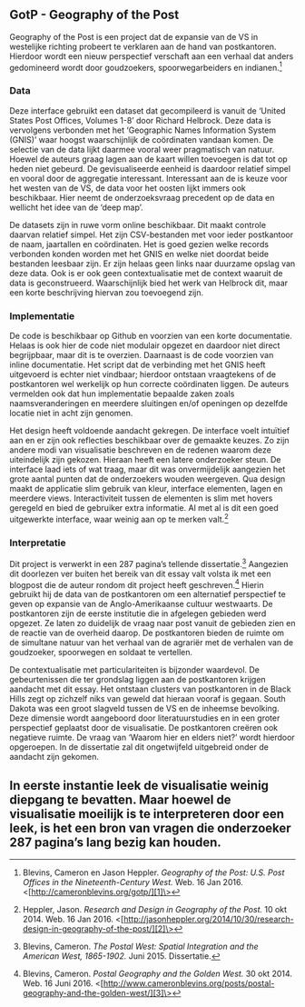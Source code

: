 ## GotP - Geography of the Post

Geography of the Post is een project dat de expansie van de VS in westelijke richting probeert te verklaren aan de hand van postkantoren. Hierdoor wordt een nieuw perspectief verschaft aan een verhaal dat anders gedomineerd wordt door goudzoekers, spoorwegarbeiders en indianen.[^1]

### Data

Deze interface gebruikt een dataset dat gecompileerd is vanuit de ‘United States Post Offices, Volumes 1-8’ door Richard Helbrock. Deze data is vervolgens verbonden met het ‘Geographic Names Information System (GNIS)’ waar hoogst waarschijnlijk de coördinaten vandaan komen. De selectie van de data lijkt daarmee vooral weer pragmatisch van natuur. Hoewel de auteurs graag lagen aan de kaart willen toevoegen is dat tot op heden niet gebeurd. De gevisualiseerde eenheid is daardoor relatief simpel en vooral door de aggregatie interessant. Interessant aan de is keuze voor het westen van de VS, de data voor het oosten lijkt immers ook beschikbaar. Hier neemt de onderzoeksvraag precedent op de data en wellicht het idee van de ‘deep map’.

De datasets zijn in ruwe vorm online beschikbaar. Dit maakt controle daarvan relatief simpel. Het zijn CSV-bestanden met voor ieder postkantoor de naam, jaartallen en coördinaten. Het is goed gezien welke records verbonden konden worden met het GNIS en welke niet doordat beide bestanden leesbaar zijn. Er zijn helaas geen links naar duurzame opslag van deze data. Ook is er ook geen contextualisatie met de context waaruit de data is geconstrueerd. Waarschijnlijk bied het werk van Helbrock dit, maar een korte beschrijving hiervan zou toevoegend zijn.

### Implementatie

De code is beschikbaar op Github en voorzien van een korte documentatie. Helaas is ook hier de code niet modulair opgezet en daardoor niet direct begrijpbaar, maar dit is te overzien. Daarnaast is de code voorzien van inline documentatie. Het script dat de verbinding met het GNIS heeft uitgevoerd is echter niet vindbaar; hierdoor ontstaan vraagtekens of de postkantoren wel werkelijk op hun correcte coördinaten liggen. De auteurs vermelden ook dat hun implementatie bepaalde zaken zoals naamsveranderingen en meerdere sluitingen en/of openingen op dezelfde locatie niet in acht zijn genomen. 

Het design heeft voldoende aandacht gekregen. De interface voelt   intuïtief aan en er zijn ook reflecties beschikbaar over de gemaakte keuzes. Zo zijn andere modi van visualisatie beschreven en de redenen waarom deze uiteindelijk zijn gekozen. Hieraan heeft een latere onderzoeker steun. De interface laad iets of wat traag, maar dit was onvermijdelijk aangezien het grote aantal punten dat de onderzoekers wouden weergeven. Qua design  maakt de applicatie slim gebruik van kleur, interface elementen, lagen en meerdere views. Interactiviteit tussen de elementen is slim met hovers geregeld en bied de gebruiker extra informatie. Al met al is dit een goed uitgewerkte interface, waar weinig aan op te merken valt.[^2]

### Interpretatie

Dit project is verwerkt in een 287 pagina’s tellende dissertatie.[^3] Aangezien dit doorlezen ver buiten het bereik van dit essay valt volsta ik met een blogpost die de auteur rondom dit project heeft geschreven.[^4] Hierin gebruikt hij de data van de postkantoren om een alternatief perspectief te geven op expansie van de Anglo-Amerikaanse cultuur westwaarts. De postkantoren zijn de eerste institutie die in afgelegen gebieden werd opgezet. Ze laten zo duidelijk de vraag naar post vanuit de gebieden zien en de reactie van de overheid daarop. De postkantoren bieden de ruimte om de simultane natuur van het verhaal van de agrariër met de verhalen van de goudzoeker, spoorwegen en soldaat te vertellen.

De contextualisatie met particulariteiten is bijzonder waardevol. De gebeurtenissen die ter grondslag liggen aan de postkantoren krijgen aandacht met dit essay. Het ontstaan clusters van postkantoren in de Black Hills zegt op zichzelf niks van geweld dat hieraan vooraf is gegaan. South Dakota was een groot slagveld tussen de VS en de inheemse bevolking. Deze dimensie wordt aangeboord door literatuurstudies en in een groter perspectief geplaatst door de visualisatie. De postkantoren creëren ook negatieve ruimte. De vraag van ‘Waarom hier en elders niet?’ wordt hierdoor opgeroepen. In de dissertatie zal dit ongetwijfeld uitgebreid onder de aandacht zijn gekomen. 

In eerste instantie leek de visualisatie weinig diepgang te bevatten. Maar hoewel de visualisatie moeilijk is te interpreteren door een leek, is het een bron van vragen die onderzoeker 287 pagina’s lang bezig kan houden.
---- 

[^1]:	Blevins, Cameron en Jason Heppler. *Geography of the Post: U.S. Post Offices in the Nineteenth-Century West.* Web. 16 Jan 2016. \<[http://cameronblevins.org/gotp/][1]\>

[^2]:	Heppler, Jason. *Research and Design in Geography of the Post.* 10 okt 2014. Web. 16 Jan 2016. \<[http://jasonheppler.org/2014/10/30/research-design-in-geography-of-the-post/][2]\>

[^3]:	Blevins, Cameron. *The Postal West: Spatial Integration and the American West, 1865-1902.* Juni 2015. Dissertatie. 

[^4]:	Blevins, Cameron. *Postal Geography and the Golden West.* 30 okt 2014. Web. 16 Juni 2016. \<[http://www.cameronblevins.org/posts/postal-geography-and-the-golden-west/][3]\>

[1]:	http://cameronblevins.org/gotp/
[2]:	http://jasonheppler.org/2014/10/30/research-design-in-geography-of-the-post/
[3]:	http://www.cameronblevins.org/posts/postal-geography-and-the-golden-west/